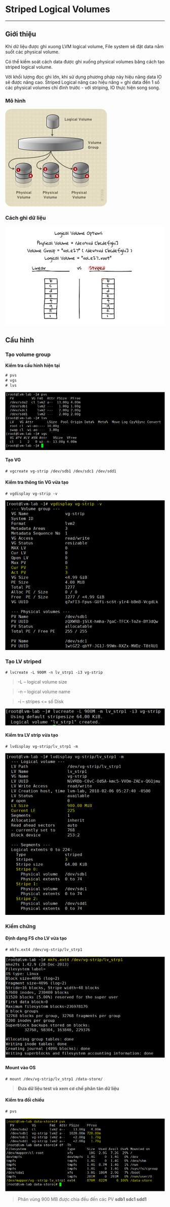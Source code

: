 # Striped Logical Volumes
---
## Giới thiệu
Khi dữ liệu được ghi xuong LVM logical volume, File system sẽ đặt data nằm suốt các physical volume.

Có thể kiếm soát cách data được ghi xuống physical volumes băng cách tạo striped logical volume.

Với khối lượng đọc ghi lớn, khi sử dụng phương pháp này hiệu năng data IO sẽ được nâng cao.
Striped Logical nâng cao hiệu năng = ghi data đến 1 số các physical volumes chỉ đinh trước - với striping, IO thực hiện song song.

### Mô hình
![](PIC/lvm-type-3.png)

### Cách ghi dữ liệu
![](PIC/27-striped-read-write-pattern.gif)

## Cấu hình
### Tạo volume group
__Kiểm tra cấu hình hiện tại__
```
# pvs
# vgs
# lvs
```
![](PIC/lvm-strip-1.PNG)

#### Tạo VG
```
# vgcreate vg-strip /dev/sdb1 /dev/sdc1 /dev/sdd1
```
#### Kiểm tra thông tin VG vừa tạo
```
# vgdisplay vg-strip -v
```
![](PIC/lvm-strip-2.PNG)

### Tạo LV striped
```
# lvcreate -L 900M -n lv_strp1 -i3 vg-strip
```
> -L – logical volume size

> -n – logical volume name

> -i – stripes <= số Disk

![](PIC/lvm-strip-3.PNG)
#### Kiểm tra LV strip vừa tạo
```
# lvdisplay vg-strip/lv_strp1 -m
```
![](PIC/lvm-strip-4.PNG)

### Kiểm chứng
#### Định dạng FS cho LV vừa tạo
```
# mkfs.ext4 /dev/vg-strip/lv_strp1
```
![](PIC/lvm-strip-5.PNG)
#### Mount vào OS
```
# mount /dev/vg-strip/lv_strp1 /data-store/
```
> __Đưa dữ liệu test và xem cơ chế phân tán dữ liệu__

#### Kiểm tra đối chiếu
```
# pvs
```
![](PIC/lvm-strip-6.PNG)

> Phân vùng 900 MB được chia đều đến các PV __sdb1 sdc1 sdd1__
